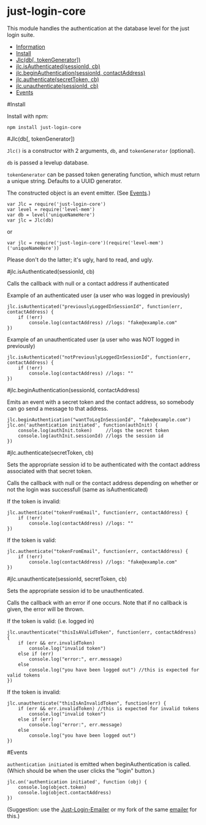 just-login-core
===============

This module handles the authentication at the database level for the just login suite.

- [Information](#information)
- [Install](#install)
- [Jlc(db[, tokenGenerator])](#jlcdb-tokengenerator)
- [jlc.isAuthenticated(sessionId, cb)](#jlcisauthenticatedsessionid-cb)
- [jlc.beginAuthentication(sessionId, contactAddress)](#jlcbeginauthenticationsessionid-contactaddress)
- [jlc.authenticate(secretToken, cb)](#jlcauthenticatesecrettoken-cb)
- [jlc.unauthenticate(sessionId, cb)](#jlcunauthenticatesessionid-secrettoken-cb)
- [Events](#events)

#Install

Install with npm:

	npm install just-login-core
	
#Jlc(db[, tokenGenerator])

`Jlc()` is a constructor with 2 arguments, `db`, and `tokenGenerator` (optional). 

`db` is passed a levelup database.

`tokenGenerator` can be passed token generating function, which must return a unique string. Defaults to a UUID generator.

The constructed object is an event emitter. (See [Events](#events).)

	var Jlc = require('just-login-core')
	var level = require('level-mem')
	var db = level('uniqueNameHere')
	var jlc = Jlc(db)

or

	var jlc = require('just-login-core')(require('level-mem')('uniqueNameHere'))

Please don't do the latter; it's ugly, hard to read, and ugly.

#jlc.isAuthenticated(sessionId, cb)

Calls the callback with null or a contact address if authenticated

Example of an authenticated user (a user who was logged in previously)

	jlc.isAuthenticated("previouslyLoggedInSessionId", function(err, contactAddress) {
		if (!err)
			console.log(contactAddress) //logs: "fake@example.com"
	})

Example of an unauthenticated user (a user who was NOT logged in previously)

	jlc.isAuthenticated("notPreviouslyLoggedInSessionId", function(err, contactAddress) {
		if (!err)
			console.log(contactAddress) //logs: ""
	})

#jlc.beginAuthentication(sessionId, contactAddress)

Emits an event with a secret token and the contact address, so somebody can go send a message to that address.

	jlc.beginAuthentication("wantToLogInSessionId", "fake@example.com")
	jlc.on('authentication initiated', function(authInit) {
		console.log(authInit.token)     //logs the secret token
		console.log(authInit.sessionId) //logs the session id
	})

#jlc.authenticate(secretToken, cb)

Sets the appropriate session id to be authenticated with the contact address associated with that secret token.

Calls the callback with null or the contact address depending on whether or not the login was successfull (same as isAuthenticated)

If the token is invalid:

	jlc.authenticate("tokenFromEmail", function(err, contactAddress) {
		if (!err)
			console.log(contactAddress) //logs: ""
	})

If the token is valid:

	jlc.authenticate("tokenFromEmail", function(err, contactAddress) {
		if (!err)
			console.log(contactAddress) //logs: "fake@example.com"
	})

#jlc.unauthenticate(sessionId, secretToken, cb)

Sets the appropriate session id to be unauthenticated.

Calls the callback with an error if one occurs. Note that if no callback is given, the error will be thrown.

If the token is valid: (i.e. logged in)

	jlc.unauthenticate("thisIsAValidToken", function(err, contactAddress) {
		if (err && err.invalidToken)
			console.log("invalid token")
		else if (err)
			console.log("error:", err.message)
		else
			console.log("you have been logged out") //this is expected for valid tokens
	})

If the token is invalid:

	jlc.unauthenticate("thisIsAnInvalidToken", function(err) {
		if (err && err.invalidToken) //this is expected for invalid tokens
			console.log("invalid token")
		else if (err)
			console.log("error:", err.message)
		else
			console.log("you have been logged out")
	})

#Events

`authentication initiated` is emitted when beginAuthentication is called. (Which should be when the user clicks the "login" button.)

	jlc.on('authentication initiated', function (obj) {
		console.log(object.token)
		console.log(object.contactAddress)
	})

(Suggestion: use the [Just-Login-Emailer](https://github.com/coding-in-the-wild/just-login-emailer) or my fork of the same [emailer](https://github.com/ArtskydJ/just-login-emailer) for this.)

